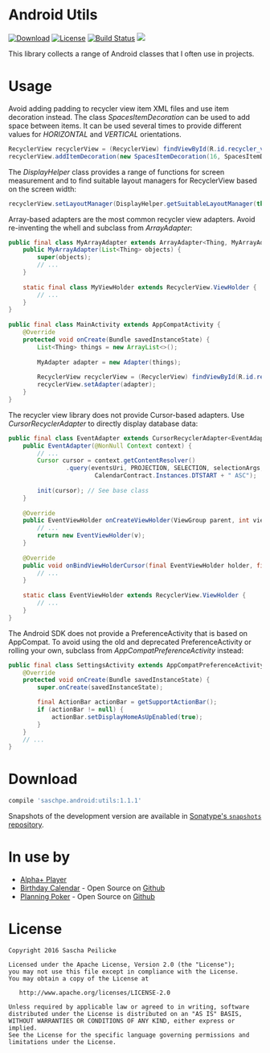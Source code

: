 # Android Utils
[![Download](https://api.bintray.com/packages/saschpe/maven/android-utils/images/download.svg)](https://bintray.com/saschpe/maven/android-utils/_latestVersion)
[![License](http://img.shields.io/:license-apache-blue.svg)](http://www.apache.org/licenses/LICENSE-2.0.html)
[![Build Status](https://travis-ci.org/saschpe/android-utils.svg?branch=master)](https://travis-ci.org/saschpe/android-utils)
<a href="http://www.methodscount.com/?lib=saschpe.android%3Autils%3A1.1.1"><img src="https://img.shields.io/badge/Methods and size-core: 156 | deps: 21569 | 27 KB-e91e63.svg"/></a>

This library collects a range of Android classes that I often use in projects.

# Usage
Avoid adding padding to recycler view item XML files and use item decoration
instead. The class *SpacesItemDecoration* can be used to add space between
items. It can be used several times to provide different values for *HORIZONTAL*
and *VERTICAL* orientations.

```java
RecyclerView recyclerView = (RecyclerView) findViewById(R.id.recycler_view);
recyclerView.addItemDecoration(new SpacesItemDecoration(16, SpacesItemDecoration.VERTICAL));
```

The *DisplayHelper* class provides a range of functions for screen measurement
and to find suitable layout managers for RecyclerView based on the screen width:

```java
recyclerView.setLayoutManager(DisplayHelper.getSuitableLayoutManager(this));
```

Array-based adapters are the most common recycler view adapters. Avoid
re-inventing the whell and subclass from *ArrayAdapter*:

```java
public final class MyArrayAdapter extends ArrayAdapter<Thing, MyArrayAdapter.MyViewHolder> {
    public MyArrayAdapter(List<Thing> objects) {
        super(objects);
        // ...
    }
    
    static final class MyViewHolder extends RecyclerView.ViewHolder {
        // ...
    }
}
 
public final class MainActivity extends AppCompatActivity {
    @Override
    protected void onCreate(Bundle savedInstanceState) {
        List<Thing> things = new ArrayList<>();
        
        MyAdapter adapter = new Adapter(things);
        
        RecyclerView recyclerView = (RecyclerView) findViewById(R.id.recycler_view);
        recyclerView.setAdapter(adapter);
    }
}
```

The recycler view library does not provide Cursor-based adapters. Use
*CursorRecyclerAdapter* to directly display database data:

```java
public final class EventAdapter extends CursorRecyclerAdapter<EventAdapter.EventViewHolder> {
    public EventAdapter(@NonNull Context context) {
        // ...
        Cursor cursor = context.getContentResolver()
                .query(eventsUri, PROJECTION, SELECTION, selectionArgs,
                        CalendarContract.Instances.DTSTART + " ASC");
    
        init(cursor); // See base class
    }
    
    @Override
    public EventViewHolder onCreateViewHolder(ViewGroup parent, int viewType) {
        // ...
        return new EventViewHolder(v);
    }
    
    @Override
    public void onBindViewHolderCursor(final EventViewHolder holder, final Cursor cursor) {
        // ...
    }
    
    static class EventViewHolder extends RecyclerView.ViewHolder {
        // ...
    }
}
```


The Android SDK does not provide a PreferenceActivity that is based on
AppCompat. To avoid using the old and deprecated PreferenceActivity or rolling
your own, subclass from *AppCompatPreferenceActivity* instead:

```java
public final class SettingsActivity extends AppCompatPreferenceActivity {
    @Override
    protected void onCreate(Bundle savedInstanceState) {
        super.onCreate(savedInstanceState);

        final ActionBar actionBar = getSupportActionBar();
        if (actionBar != null) {
            actionBar.setDisplayHomeAsUpEnabled(true);
        }
    }
    // ...
}
```

# Download
```groovy
compile 'saschpe.android:utils:1.1.1'
```

Snapshots of the development version are available in [Sonatype's `snapshots` repository][snap].

# In use by
* [Alpha+ Player](https://play.google.com/store/apps/details?id=saschpe.alphaplus)
* [Birthday Calendar](https://play.google.com/store/apps/details?id=saschpe.contactevents) - Open Source on [Github](https://github.com/saschpe/BirthdayCalendar/)
* [Planning Poker](https://play.google.com/store/apps/details?id=saschpe.poker) - Open Source on [Github](https://github.com/saschpe/PlanningPoker)

# License

    Copyright 2016 Sascha Peilicke

    Licensed under the Apache License, Version 2.0 (the "License");
    you may not use this file except in compliance with the License.
    You may obtain a copy of the License at

       http://www.apache.org/licenses/LICENSE-2.0

    Unless required by applicable law or agreed to in writing, software
    distributed under the License is distributed on an "AS IS" BASIS,
    WITHOUT WARRANTIES OR CONDITIONS OF ANY KIND, either express or implied.
    See the License for the specific language governing permissions and
    limitations under the License.



 [snap]: https://oss.sonatype.org/content/repositories/snapshots/
